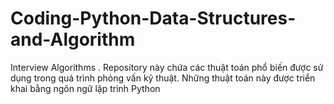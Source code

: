# Coding-Python-Data-Structures-and-Algorithm
Interview Algorithms . Repository này chứa các thuật toán phổ biến được sử dụng trong quá trình phỏng vấn kỹ thuật. Những thuật toán này được triển khai bằng ngôn ngữ lập trình Python
